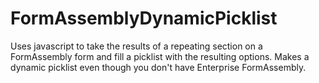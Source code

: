# FormAssemblyDynamicPicklist
Uses javascript to take the results of a repeating section on a FormAssembly form and fill a picklist with the resulting options. Makes a dynamic picklist even though you don't have Enterprise FormAssembly.
